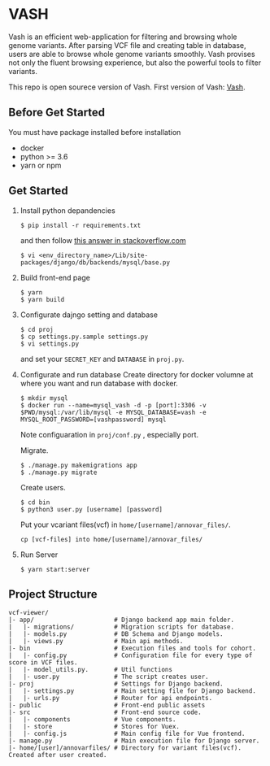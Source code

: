 # VASH

Vash is an efficient web-application for filtering and browsing whole genome variants.
After parsing VCF file and creating table in database, users are able to browse whole genome variants smoothly.
Vash provises not only the fluent browsing experience, but also the powerful tools to filter variants.

This repo is open sourece version of Vash.
First version of Vash: [Vash](http://merry.ee.ncku.edu.tw:8083/mbilab/vash). 

## Before Get Started

You must have package installed before installation
- docker
- python >= 3.6
- yarn or npm

## Get Started

1. Install python depandencies
   ```
   $ pip install -r requirements.txt
   ```
   and then follow [this answer in stackoverflow.com](https://stackoverflow.com/a/55954355)
   ```
   $ vi <env_directory_name>/Lib/site-packages/django/db/backends/mysql/base.py
   ```

2. Build front-end page
   ```
   $ yarn
   $ yarn build
   ```

3. Configurate dajngo setting and database

   ```
   $ cd proj
   $ cp settings.py.sample settings.py
   $ vi settings.py
   ```
   and set your `SECRET_KEY` and `DATABASE` in `proj.py`.
   
4. Configurate and run database
   Create directory for docker volumne at where you want and run database with docker.
   ```
   $ mkdir mysql
   $ docker run --name=mysql_vash -d -p [port]:3306 -v $PWD/mysql:/var/lib/mysql -e MYSQL_DATABASE=vash -e MYSQL_ROOT_PASSWORD=[vashpassword] mysql
    ```
   Note configuaration in `proj/conf.py` , especially port.
   
   Migrate. 
   ```
   $ ./manage.py makemigrations app
   $ ./manage.py migrate
   ```
   
   Create users.
   ```
   $ cd bin
   $ python3 user.py [username] [password]
   ```
 

    Put your vcariant files(vcf) in `home/[username]/annovar_files/`.
    ```
    cp [vcf-files] into home/[username]/annovar_files/
    ```

5. Run Server

   ```
   $ yarn start:server   
   ```


## Project Structure

```
vcf-viewer/
|- app/                      # Django backend app main folder.
|   |- migrations/           # Migration scripts for database.
|   |- models.py             # DB Schema and Django models.
|   |- views.py              # Main api methods.
|- bin                       # Execution files and tools for cohort.
|   |- config.py             # Configuration file for every type of score in VCF files.
|   |- model_utils.py.       # Util functions
|   |- user.py               # The script creates user.
|- proj                      # Settings for Django backend.
|   |- settings.py           # Main setting file for Django backend.
|   |- urls.py               # Router for api endpoints.
|- public                    # Front-end public assets 
|- src                       # Front-end source code.
|   |- components            # Vue components.
|   |- store                 # Stores for Vuex.
|   |- config.js             # Main config file for Vue frontend.
|- manage.py                 # Main execution file for Django server.
|- home/[user]/annovarfiles/ # Directory for variant files(vcf). Created after user created.
```
